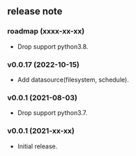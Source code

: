 ## release note

### roadmap (xxxx-xx-xx)

- Drop support python3.8.

### v0.0.17 (2022-10-15)

- Add datasource(filesystem, schedule).

### v0.0.1 (2021-08-03)

- Drop support python3.7.

### v0.0.1 (2021-xx-xx)

- Initial release.
